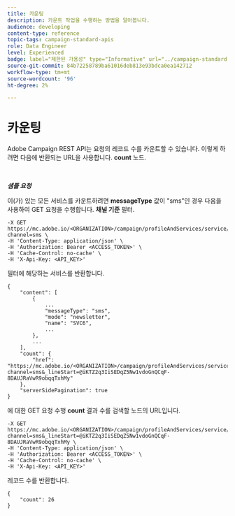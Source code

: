 ```yaml
---
title: 카운팅
description: 카운트 작업을 수행하는 방법을 알아봅니다.
audience: developing
content-type: reference
topic-tags: campaign-standard-apis
role: Data Engineer
level: Experienced
badge: label="제한된 가용성" type="Informative" url="../campaign-standard-migration-home.md" tooltip="마이그레이션된 사용자 Campaign Standard으로 제한됨"
source-git-commit: 84b72258789ba61016deb813e93bdca0ea142712
workflow-type: tm+mt
source-wordcount: '96'
ht-degree: 2%

---
```


# 카운팅

Adobe Campaign REST API는 요청의 레코드 수를 카운트할 수 있습니다. 이렇게 하려면 다음에 반환되는 URL을 사용합니다. **count** 노드.

<br/>

***샘플 요청***

이(가) 있는 모든 서비스를 카운트하려면 **messageType** 값이 &quot;sms&quot;인 경우 다음을 사용하여 GET 요청을 수행합니다. **채널 기준** 필터.

```
-X GET https://mc.adobe.io/<ORGANIZATION>/campaign/profileAndServices/service/byChannel?channel=sms \
-H 'Content-Type: application/json' \
-H 'Authorization: Bearer <ACCESS_TOKEN>' \
-H 'Cache-Control: no-cache' \
-H 'X-Api-Key: <API_KEY>'
```

필터에 해당하는 서비스를 반환합니다.

```
{
    "content": [
        {
            ...
            "messageType": "sms",
            "mode": "newsletter",
            "name": "SVC6",
            ...
        },
        ...
    ],
    "count": {
        "href": "https://mc.adobe.io/<ORGANIZATION>/campaign/profileAndServices/service/byChannel/_count?channel=sms&_lineStart=@iKTZ2q3IiSEDqZ5Nw1vdoGnQCqF-8DAUJRaVwR9obqqTxhMy"
    },
    "serverSidePagination": true
}
```

에 대한 GET 요청 수행 **count** 결과 수를 검색할 노드의 URL입니다.

```
-X GET https://mc.adobe.io/<ORGANIZATION>/campaign/profileAndServices/service/byChannel/_count?channel=sms&_lineStart=@iKTZ2q3IiSEDqZ5Nw1vdoGnQCqF-8DAUJRaVwR9obqqTxhMy \
-H 'Content-Type: application/json' \
-H 'Authorization: Bearer <ACCESS_TOKEN>' \
-H 'Cache-Control: no-cache' \
-H 'X-Api-Key: <API_KEY>'
```

레코드 수를 반환합니다.

```
{
    "count": 26
}
```
